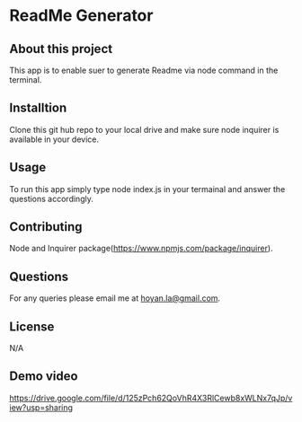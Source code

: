 # ReadMe Generator

## About this project
This app is to enable suer to generate Readme via node command in the terminal.

## Installtion
Clone this git hub repo to your local drive and make sure node inquirer is available in your device. 

## Usage
To run this app simply type node index.js in your termainal and answer the questions accordingly.

## Contributing
Node and Inquirer package(https://www.npmjs.com/package/inquirer).

## Questions
For any queries please email me at hoyan.la@gmail.com.

## License
N/A

## Demo video
https://drive.google.com/file/d/125zPch62QoVhR4X3RlCewb8xWLNx7qJp/view?usp=sharing